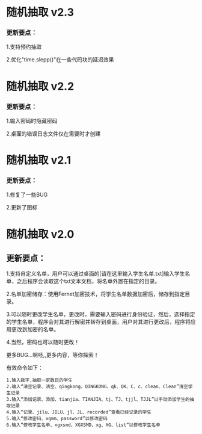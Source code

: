 # 随机抽取 v2.3
### 更新要点：

1.支持预约抽取

2.优化"time.slepp()"在一些代码块的延迟效果

# 随机抽取 v2.2

### 更新要点：

1.输入密码时隐藏密码

2.桌面的错误日志文件仅在需要时才创建

# 随机抽取 v2.1
### 更新要点：
1.修复了一些BUG

2.更新了图标

# 随机抽取 v2.0
## 更新要点：

1.支持自定义名单，用户可以通过桌面的[请在这里输入学生名单.txt]输入学生名单，之后程序会读取这个txt文本文档，将名单外置在指定的目录。 

2.名单加密储存：使用Fernet加密技术，将学生名单数据加密后，储存到指定目录。 

3.可以随时更改学生名单，更改时，需要输入密码进行身份验证，然后，选择指定的学生名单，程序会对其进行解密并转存到桌面，用户对其进行更改后，程序将应用更改到加密的名单。 

4.当然，密码也可以随时更改！ 

更多BUG...啊呸,,更多内容，等你探索！


有效命令如下：
```
1.输入数字,抽取一定数目的学生
2.输入“清空记录、清空、qingkong、QINGKONG、qk、QK、C、c、clean、Clean”清空学生记录
3.输入“添加记录、添加、tianjia、TIANJIA、tj、TJ、tjjl、TJJL”以手动添加学生的抽取记录
4.输入“记录、jilu、JILU、jl、JL、recorded”查看已经记录的学生
5.输入“修改密码、xgmm、password”以修改密码
6.输入“修改学生名单、xgxsmd、XGXSMD、xg、XG、list”以修改学生名单
```

